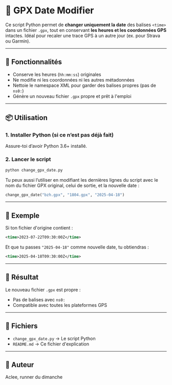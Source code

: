 # 🏃 GPX Date Modifier

Ce script Python permet de **changer uniquement la date** des balises `<time>` dans un fichier `.gpx`, tout en conservant **les heures et les coordonnées GPS** intactes. Idéal pour recaler une trace GPS à un autre jour (ex. pour Strava ou Garmin).

---

## 🔧 Fonctionnalités

- Conserve les heures (`hh:mm:ss`) originales
- Ne modifie ni les coordonnées ni les autres métadonnées
- Nettoie le namespace XML pour garder des balises propres (pas de `ns0:`)
- Génère un nouveau fichier `.gpx` propre et prêt à l'emploi

---

## 📦 Utilisation

### 1. Installer Python (si ce n’est pas déjà fait)
Assure-toi d’avoir Python 3.6+ installé.

### 2. Lancer le script

```bash
python change_gpx_date.py
```

Tu peux aussi l’utiliser en modifiant les dernières lignes du script avec le nom du fichier GPX original, celui de sortie, et la nouvelle date :

```python
change_gpx_date("bzh.gpx", "1804.gpx", "2025-04-18")
```

---

## 📝 Exemple

Si ton fichier d'origine contient :
```xml
<time>2023-07-22T09:30:00Z</time>
```

Et que tu passes `"2025-04-18"` comme nouvelle date, tu obtiendras :
```xml
<time>2025-04-18T09:30:00Z</time>
```

---

## 🧼 Résultat

Le nouveau fichier `.gpx` est propre :
- Pas de balises avec `ns0:` 
- Compatible avec toutes les plateformes GPS

---

## 📁 Fichiers

- `change_gpx_date.py` → Le script Python
- `README.md` → Ce fichier d'explication

---

## 🧔 Auteur

Aclee, runner du dimanche
